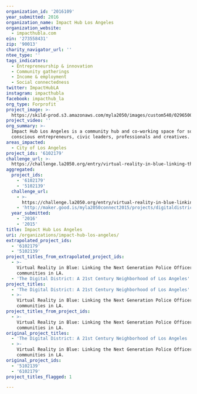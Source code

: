 ```yaml
---
organization_id: '2016109'
year_submitted: 2016
organization_name: Impact Hub Los Angeles
organization_website:
  - impacthubla.com
ein: '273558431'
zip: '90013'
charity_navigator_url: ''
ntee_type: ''
tags_indicators:
  - Entrepreneurship & innovation
  - Community gatherings
  - Income & employment
  - Social connectedness
twitter: ImpactHubLA
instagram: impacthubla
facebook: impacthub_la
org_type: Forprofit
project_image: >-
  https://skild-prod.s3.amazonaws.com/myla2050/images/custom540/0296500655741-team91.jpg
project_video: ''
org_summary: >-
  Impact Hub Los Angeles is a community hub and co-working space for socially
  conscious entrepreneurs, civic leaders, professionals and creatives.
areas_impacted:
  - City of Los Angeles
project_ids: '6102179'
challenge_url: >-
  https://challenge.la2050.org/entry/virtual-reality-in-blue-linking-the-next-generation-police-officers-to-the-communities-in-la
aggregated:
  project_ids:
    - '6102179'
    - '5102139'
  challenge_url:
    - >-
      https://challenge.la2050.org/entry/virtual-reality-in-blue-linking-the-next-generation-police-officers-to-the-communities-in-la
    - 'http://maker.good.is/myla2050connect2015/projects/digitaldistrictLA.html'
  year_submitted:
    - '2016'
    - '2015'
title: Impact Hub Los Angeles
uri: /organizations/impact-hub-los-angeles/
extrapolated_project_ids:
  - '6102179'
  - '5102139'
project_titles_from_extrapolated_project_ids:
  - >-
    Virtual Reality in Blue: Linking the Next Generation Police Officers to the
    communities in LA.
  - 'The Digital District: A 21st Century Neighborhood of Los Angeles'
project_titles:
  - 'The Digital District: A 21st Century Neighborhood of Los Angeles'
  - >-
    Virtual Reality in Blue: Linking the Next Generation Police Officers to the
    communities in LA.
project_titles_from_project_ids:
  - >-
    Virtual Reality in Blue: Linking the Next Generation Police Officers to the
    communities in LA.
original_project_titles:
  - 'The Digital District: A 21st Century Neighborhood of Los Angeles '
  - >-
    Virtual Reality in Blue: Linking the Next Generation Police Officers to the
    communities in LA.
original_project_ids:
  - '5102139'
  - '6102179'
project_titles_flagged: 1

---
```

